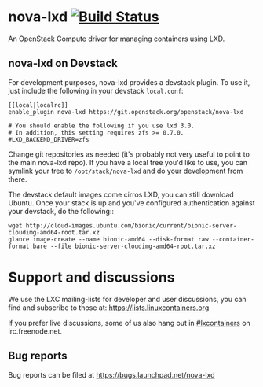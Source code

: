 # nova-lxd [![Build Status](https://travis-ci.org/lxc/nova-lxd.svg?branch=master)](https://travis-ci.org/lxc/nova-lxd)

An OpenStack Compute driver for managing containers using LXD.

## nova-lxd on Devstack

For development purposes, nova-lxd provides a devstack plugin. To use it, just include the
following in your devstack `local.conf`:

```
[[local|localrc]]
enable_plugin nova-lxd https://git.openstack.org/openstack/nova-lxd

# You should enable the following if you use lxd 3.0.
# In addition, this setting requires zfs >= 0.7.0.
#LXD_BACKEND_DRIVER=zfs
```

Change git repositories as needed (it's probably not very useful to point to the main
nova-lxd repo). If you have a local tree you'd like to use, you can symlink your tree to
`/opt/stack/nova-lxd` and do your development from there.

The devstack default images come cirros LXD, you can still download
Ubuntu. Once your stack is up and you've configured authentication
against your devstack, do the following::

```
wget http://cloud-images.ubuntu.com/bionic/current/bionic-server-cloudimg-amd64-root.tar.xz
glance image-create --name bionic-amd64 --disk-format raw --container-format bare --file bionic-server-cloudimg-amd64-root.tar.xz
```

# Support and discussions

We use the LXC mailing-lists for developer and user discussions, you can
find and subscribe to those at: https://lists.linuxcontainers.org

If you prefer live discussions, some of us also hang out in
[#lxcontainers](http://webchat.freenode.net/?channels=#lxcontainers) on irc.freenode.net.

## Bug reports

Bug reports can be filed at https://bugs.launchpad.net/nova-lxd

